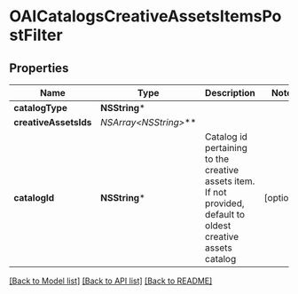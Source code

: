# OAICatalogsCreativeAssetsItemsPostFilter

## Properties
Name | Type | Description | Notes
------------ | ------------- | ------------- | -------------
**catalogType** | **NSString*** |  | 
**creativeAssetsIds** | **NSArray&lt;NSString*&gt;*** |  | 
**catalogId** | **NSString*** | Catalog id pertaining to the creative assets item. If not provided, default to oldest creative assets catalog | [optional] 

[[Back to Model list]](../README.md#documentation-for-models) [[Back to API list]](../README.md#documentation-for-api-endpoints) [[Back to README]](../README.md)


